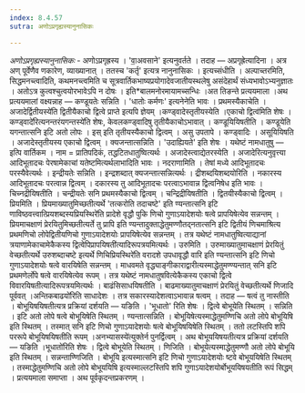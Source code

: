 ```yaml
---
index: 8.4.57
sutra: अणोऽप्रगृह्यस्यानुनासिकः

---
```

_अणोऽप्रगृह्यस्यानुनासिकः_ - अणोऽप्रगृह्रस्य । 'वा॒अवसाने' इत्यनुवर्तते । तदाह — अप्रगृह्रेत्यादिना । अत्र अण् पूर्वेणैव णकारेण, व्याख्यानात् । ततस्च 'कर्तृ' इत्यत्र नानुनासिकः । इत्यच्संधीति । अल्पाच्तरमिति, सिद्धमनच्त्वादिति, कथमनच्त्वमिति च सूत्रवार्तिकभाष्यप्रयोगादेवजातीयस्थलेषु असंदेहार्थं संध्यभावोऽभ्यनुज्ञातः । अतोऽत्र कुत्वश्चुत्वयोरभावेऽपि न दोषः । इति*बालमनोरमायामच्सन्धिः ।अत तिङन्ते प्रत्ययमाला ।अथ प्रत्ययमालां वक्ष्यन्नाह — कण्डूयतेः सन्निति । 'धातोः कर्मणः' इत्यनेनेति भावः । प्रथमस्यैकाचेति ।अजादेर्द्वितीयस्ये॑ति द्वितीयैकाचो द्वित्वे प्राप्ते इत्यपि ज्ञेयम् ।कण्ड्वादेस्तृतीयस्येति ।एकाचो द्वित्व॑मिति शेषः ।कण्ड्वादे॑रित्यनन्तरंयगन्तस्ये॑ति शेषः, केवलकण्ड्वादिषु तृतीयैकाचोऽभावात् । कण्डूयियिषतीति । कण्डूयेति यगन्तात्सनि इटि अतो लोपः । इस् इति तृतीयस्यैकाचो द्वित्वम् । असु उपतापे । कण्ड्वादिः । असूयियिषति । अजादेस्तृतीयस्य एकाचो द्वित्वम् । क्यजन्तात्सन्निति । 'उदाह्यियते' इति शेषः । यथेष्टं नामधातुषु  —  इत्पि वार्तिकम । नाम = प्रातिपदिकं, तद्धटितधातुष्वित्यर्थः । अजादेस्त्वाद्येतरस्येति । अजादेरित्यनुवृत्त्या आदिभूतादचः पेरषामेकाचां यतेष्टमित्यर्थलाभादिति भावः । नदराणामिति । तेषां मध्ये आदिभूतादचः परस्यैवेत्यर्थः । इन्द्रीयतेः सन्निति । इन्द्रशब्दात् क्यजन्तात्सन्नित्यर्थः । द्रीशब्दयिशब्दयोरिति । नकारस्य आदिभूतादचः परत्वान्न द्वित्वम् । दकारस्य तु आदिभूतादचः परत्वाऽभावान्न द्वित्वनिषेध इति भावः । चिच्नद्रीयिषतीति । चन्द्रीयतेः सनि प्रथमस्यैकाचो द्वित्वम् । चन्द्रिद्रीयिषतीति । द्वितयीस्यैकाचो द्वित्वम् । प्रियमिति । प्रियमाख्यातुमिच्छतीत्यर्थे 'तत्करोति तदाचष्टे' इति ण्यन्तात्सनि इटि णाविष्ठवत्त्वात्प्रियशब्दस्यप्रियस्थिरे॑ति प्रादेशे वृद्धौ पुकि णिचो गुणाऽयादेशयोः षत्वे प्रापयिषेत्येव सन्नन्तम् । प्रियमाचक्षाणं प्रेरयितुमिच्छतीत्यर्ते तु प्रापि इति ण्यन्तादुक्ताद्धेतुमण्णौतद्नतात्सनि इटि द्वितीयं णिचमाश्रित्य प्रथमणिचो लोपेद्वितीयणिचो गुणाऽयादेशयोः प्रापयिषेत्येव सन्नन्तम् । तत्र यथेष्टं नामधातुष्वित्याद्यानां त्रयाणामेकाचामेकैकस्य द्वित्वेपिप्रापयिषती॑त्यादिरूपत्रयमित्यर्थः । उरुमिति । उरुमाख्यातुमाचक्षाणं प्रेरयितुं वेच्छतीत्यर्थे उरुशब्दाचष्टे इत्यर्थे णिचिप्रियस्थिरे॑ति वरादशे उपधावृद्धौ वारि इति ण्यन्तात्सनि इटि णिचो गुणाऽयादेशयोः षत्वे वारयिषेति सन्नन्तम् । माधवमते वृद्ध्याङ्गीकाराद्वारीत्यस्माद्धेतुमण्ण्यन्तात् सनि इटि प्रथमणेर्लोपे षत्वे वारयिषेत्येव रूपम् । तत्र यथेष्टं नामधातुषवित्येकैकस्य एकाचो द्वित्वे विवारयिषतीत्यादिरूपत्रयमित्यर्थः । बाढंसिसाधयिषतीति । बाढमाख्यातुमाचक्षाणं प्रेरयितुं वेच्छतीत्यर्थे णिजादि पूर्ववत् ।अन्तिकबाढयो॑रिति साधादेशः । तत्र सकारस्यादेशत्वाऽभावान्न षत्वम् । तदाह —  षत्वं तु नास्तीति । बोभूयिषयिषतीत्यत्र प्रक्रियां दर्शयति —  यङिति । 'भूधातो' रिति शेषः । द्वित्वे बोभूयेति स्थितम् । सन्निति । इटि अतो लोपे षत्वे बोभूयिषेति स्थितम् । ण्यन्तात्सन्निति । बोभूयिषेत्यस्माद्धेतुमण्णिचि अतो लोपे बोभूयिषि इति स्थितम् । तस्मात् सनि इटि णिचो गुणाऽयादेशयोः षत्वे बोभूयिषयिषेति स्थितम् । ततो लटस्तिपि शपि पररूपे बोभूयिषयिषतीति रूपम् ।अनभ्यासस्ये॑त्युक्तेर्न पुनर्द्वित्वम् । अथ बोभूययिषयतीत्यत्र प्रक्रियां दर्शयति —  यङिति ।भूधातो॑रिति शेषः । द्वित्वे बोभूयेति स्थितम् । णिजिति । बोभूयेत्यस्माद्धेतुमण्णौ अतो लोपे बोभूयि इति स्थितम् । सन्नन्ताण्णिजिति । बोभूयि इत्यस्मात्सनि इटि णिचो गुणाऽयादेशयोः ष्टवे बोभूययिषेति स्थितम् । तस्माद्धेतुमण्णिचि अतो लोपे बोभूययिषि इत्यस्माल्लटस्तिपि शपि गुणाऽयादेशयोर्बोभूययिषयतीति रूपं सिद्धम् । प्रत्ययमाला समाप्ता । अथ पूर्वकृदन्तप्रकरणम् ।